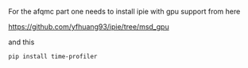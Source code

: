 For the afqmc part one needs to install ipie with gpu support from here

  https://github.com/yfhuang93/ipie/tree/msd_gpu
  
and this

  ```pip install time-profiler```
